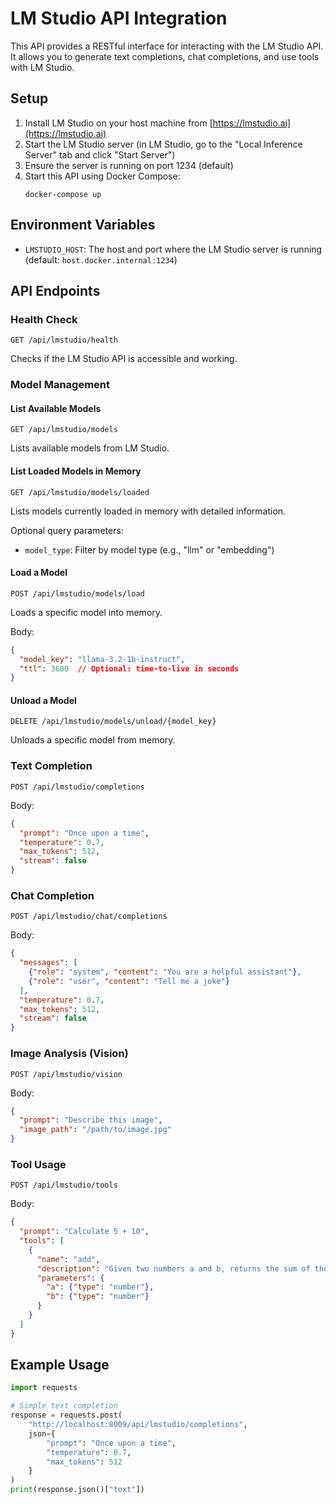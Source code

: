 # LM Studio API Integration

This API provides a RESTful interface for interacting with the LM Studio API. It allows you to generate text completions, chat completions, and use tools with LM Studio.

## Setup

1. Install LM Studio on your host machine from [https://lmstudio.ai](https://lmstudio.ai)
2. Start the LM Studio server (in LM Studio, go to the "Local Inference Server" tab and click "Start Server")
3. Ensure the server is running on port 1234 (default)
4. Start this API using Docker Compose:
   ```
   docker-compose up
   ```

## Environment Variables

- `LMSTUDIO_HOST`: The host and port where the LM Studio server is running (default: `host.docker.internal:1234`)

## API Endpoints

### Health Check

```
GET /api/lmstudio/health
```

Checks if the LM Studio API is accessible and working.

### Model Management

#### List Available Models

```
GET /api/lmstudio/models
```

Lists available models from LM Studio.

#### List Loaded Models in Memory

```
GET /api/lmstudio/models/loaded
```

Lists models currently loaded in memory with detailed information.

Optional query parameters:
- `model_type`: Filter by model type (e.g., "llm" or "embedding")

#### Load a Model

```
POST /api/lmstudio/models/load
```

Loads a specific model into memory.

Body:
```json
{
  "model_key": "llama-3.2-1b-instruct",
  "ttl": 3600  // Optional: time-to-live in seconds
}
```

#### Unload a Model

```
DELETE /api/lmstudio/models/unload/{model_key}
```

Unloads a specific model from memory.

### Text Completion

```
POST /api/lmstudio/completions
```

Body:
```json
{
  "prompt": "Once upon a time",
  "temperature": 0.7,
  "max_tokens": 512,
  "stream": false
}
```

### Chat Completion

```
POST /api/lmstudio/chat/completions
```

Body:
```json
{
  "messages": [
    {"role": "system", "content": "You are a helpful assistant"},
    {"role": "user", "content": "Tell me a joke"}
  ],
  "temperature": 0.7,
  "max_tokens": 512,
  "stream": false
}
```

### Image Analysis (Vision)

```
POST /api/lmstudio/vision
```

Body:
```json
{
  "prompt": "Describe this image",
  "image_path": "/path/to/image.jpg"
}
```

### Tool Usage

```
POST /api/lmstudio/tools
```

Body:
```json
{
  "prompt": "Calculate 5 + 10",
  "tools": [
    {
      "name": "add",
      "description": "Given two numbers a and b, returns the sum of them",
      "parameters": {
        "a": {"type": "number"},
        "b": {"type": "number"}
      }
    }
  ]
}
```

## Example Usage

```python
import requests

# Simple text completion
response = requests.post(
    "http://localhost:8009/api/lmstudio/completions",
    json={
        "prompt": "Once upon a time",
        "temperature": 0.7,
        "max_tokens": 512
    }
)
print(response.json()["text"])
```

